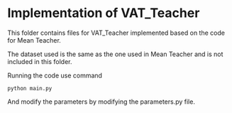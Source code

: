 # Implementation of VAT_Teacher

This folder contains files for VAT_Teacher implemented based on the code for Mean Teacher.

The dataset used is the same as the one used in Mean Teacher and is not included in this folder.

Running the code use command

```python main.py```

And modify the parameters by modifying the parameters.py file.
